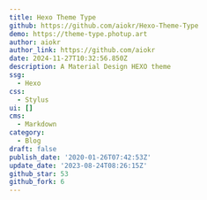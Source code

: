 ```yaml
---
title: Hexo Theme Type
github: https://github.com/aiokr/Hexo-Theme-Type
demo: https://theme-type.photup.art
author: aiokr
author_link: https://github.com/aiokr
date: 2024-11-27T10:32:56.850Z
description: A Material Design HEXO theme
ssg:
  - Hexo
css:
  - Stylus
ui: []
cms:
  - Markdown
category:
  - Blog
draft: false
publish_date: '2020-01-26T07:42:53Z'
update_date: '2023-08-24T08:26:15Z'
github_star: 53
github_fork: 6
---
```


